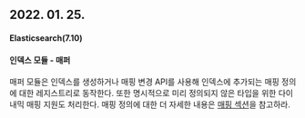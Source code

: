 ## 2022. 01. 25.

#### Elasticsearch(7.10)

#### 인덱스 모듈 - 매퍼

매퍼 모듈은 인덱스를 생성하거나 매핑 변경 API를 사용해 인덱스에 추가되는 매핑 정의 에 대한 레지스트리로 동작한다. 또한 명시적으로 미리 정의되지 않은 타입을 위한 다이내믹 매핑 지원도 처리한다. 매핑 정의에 대한 더 자세한 내용은 [매핑 섹션][mapping]을 참고하라.



[mapping]: https://www.elastic.co/guide/en/elasticsearch/reference/7.10/mapping.html
